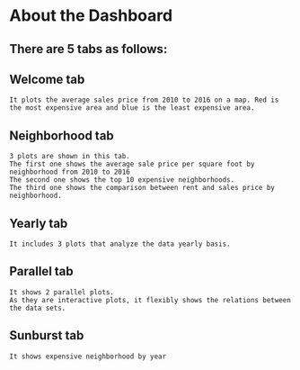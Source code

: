 # About the Dashboard

## There are 5 tabs as follows:

## Welcome tab 
    It plots the average sales price from 2010 to 2016 on a map. Red is the most expensive area and blue is the least expensive area.
## Neighborhood tab 
    3 plots are shown in this tab.
    The first one shows the average sale price per square foot by neighborhood from 2010 to 2016
    The second one shows the top 10 expensive neighborhoods.
    The third one shows the comparison between rent and sales price by neighborhood.
## Yearly tab 
    It includes 3 plots that analyze the data yearly basis.
## Parallel tab 
    It shows 2 parallel plots.
    As they are interactive plots, it flexibly shows the relations between the data sets.
## Sunburst tab
    It shows expensive neighborhood by year






